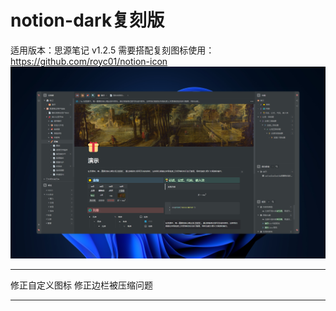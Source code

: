 # notion-dark复刻版
适用版本：思源笔记 v1.2.5 
需要搭配复刻图标使用：https://github.com/royc01/notion-icon
![preview](https://raw.githubusercontent.com/royc01/notion-dark/main/preview.png)

*********
修正自定义图标
修正边栏被压缩问题
*********
